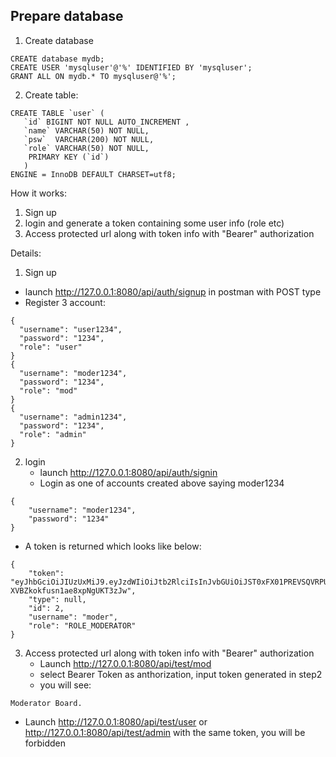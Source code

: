 Prepare database
--------------------------------------
1. Create database
```
CREATE database mydb;
CREATE USER 'mysqluser'@'%' IDENTIFIED BY 'mysqluser';
GRANT ALL ON mydb.* TO mysqluser@'%';
```
2. Create table:
 ```
CREATE TABLE `user` (
	`id` BIGINT NOT NULL AUTO_INCREMENT ,
	`name` VARCHAR(50) NOT NULL,
	`psw`  VARCHAR(200) NOT NULL,
	`role` VARCHAR(50) NOT NULL,
	 PRIMARY KEY (`id`)	
	)
ENGINE = InnoDB DEFAULT CHARSET=utf8;
```


How it works:
1. Sign up
2. login and generate a token containing some user info (role etc)
3. Access protected url along with token info with "Bearer" authorization

Details:
1. Sign up
  - launch http://127.0.0.1:8080/api/auth/signup in postman with POST type
  - Register 3 account:
  ```aidl
{
    "username": "user1234",
    "password": "1234",
    "role": "user"
}
{
    "username": "moder1234",
    "password": "1234",
    "role": "mod"
}
{
    "username": "admin1234",
    "password": "1234",
    "role": "admin"
}
```
   
2. login
   - launch http://127.0.0.1:8080/api/auth/signin
   - Login as one of accounts created above saying moder1234
```aidl
{
    "username": "moder1234",
    "password": "1234"
}
```
   - A token is returned which looks like below:
```aidl
{
    "token": "eyJhbGciOiJIUzUxMiJ9.eyJzdWIiOiJtb2RlciIsInJvbGUiOiJST0xFX01PREVSQVRPUiIsImlhdCI6MTY0NDc0NTU5NiwiZXhwIjoxNjQ0ODMxOTk2fQ.JNWAoJl0pmuARVpUW3e7Cda2wIX2Lrwo2Nh1z3MOJ_R3HcZUGJriAKuu_4E-XVBZkokfusn1ae8xpNgUKT3zJw",
    "type": null,
    "id": 2,
    "username": "moder",
    "role": "ROLE_MODERATOR"
}
```
3. Access protected url along with token info with "Bearer" authorization
   - Launch http://127.0.0.1:8080/api/test/mod
   - select Bearer Token as anthorization, input token generated in step2
   - you will see:
```aidl
Moderator Board.
```
    
   - Launch http://127.0.0.1:8080/api/test/user or http://127.0.0.1:8080/api/test/admin with the same token, you will be forbidden



